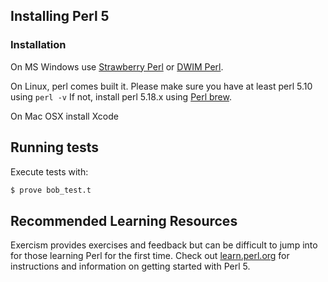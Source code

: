 ## Installing Perl 5

### Installation

On MS Windows use [Strawberry Perl](http://strawberryperl.com/) or [DWIM Perl](http://dwimperl.com/).

On Linux, perl comes built it. Please make sure you have at least perl 5.10 using `perl -v` If not, install perl 5.18.x using [Perl brew](http://perlbrew.pl/).

On Mac OSX install Xcode

## Running tests

Execute tests with:

```bash
$ prove bob_test.t
```

## Recommended Learning Resources

Exercism provides exercises and feedback but can be difficult to jump into for those learning Perl for the first time. Check out [learn.perl.org](http://learn.perl.org/) for instructions and information on getting started with Perl 5.

